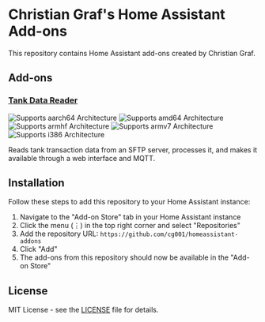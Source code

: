 # Christian Graf's Home Assistant Add-ons

This repository contains Home Assistant add-ons created by Christian Graf.

## Add-ons

### [Tank Data Reader](./tank-data)

![Supports aarch64 Architecture][aarch64-shield]
![Supports amd64 Architecture][amd64-shield]
![Supports armhf Architecture][armhf-shield]
![Supports armv7 Architecture][armv7-shield]
![Supports i386 Architecture][i386-shield]

Reads tank transaction data from an SFTP server, processes it, and makes it available through a web interface and MQTT.

## Installation

Follow these steps to add this repository to your Home Assistant instance:

1. Navigate to the "Add-on Store" tab in your Home Assistant instance
2. Click the menu (⋮) in the top right corner and select "Repositories"
3. Add the repository URL: `https://github.com/cg001/homeassistant-addons`
4. Click "Add"
5. The add-ons from this repository should now be available in the "Add-on Store"

## License

MIT License - see the [LICENSE](./tank-data/LICENSE) file for details.

[aarch64-shield]: https://img.shields.io/badge/aarch64-yes-green.svg
[amd64-shield]: https://img.shields.io/badge/amd64-yes-green.svg
[armhf-shield]: https://img.shields.io/badge/armhf-yes-green.svg
[armv7-shield]: https://img.shields.io/badge/armv7-yes-green.svg
[i386-shield]: https://img.shields.io/badge/i386-yes-green.svg
